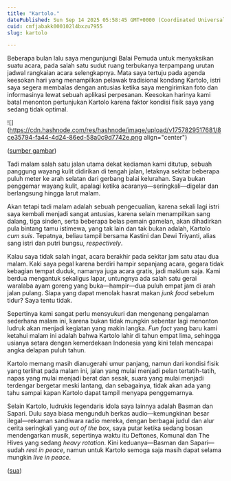 ```yaml
---
title: "Kartolo."
datePublished: Sun Sep 14 2025 05:58:45 GMT+0000 (Coordinated Universal Time)
cuid: cmfjabakk000102l4bxzu7955
slug: kartolo

---
```


Beberapa bulan lalu saya mengunjungi Balai Pemuda untuk menyaksikan suatu acara, pada salah satu sudut ruang terbukanya terpampang urutan jadwal rangkaian acara selengkapnya. Mata saya tertuju pada agenda keesokan hari yang menampilkan pelawak tradisional kondang Kartolo, istri saya segera membalas dengan antusias ketika saya mengirimkan foto dan informasinya lewat sebuah aplikasi perpesanan. Keesokan harinya kami batal menonton pertunjukan Kartolo karena faktor kondisi fisik saya yang sedang tidak optimal.

![](https://cdn.hashnode.com/res/hashnode/image/upload/v1757829517681/8ce35794-fa44-4d24-86ed-58a0c9d7742e.png align="center")

([sumber gambar](https://www.youtube.com/watch?v=0aBvU71KUGI))

Tadi malam salah satu jalan utama dekat kediaman kami ditutup, sebuah panggung wayang kulit didirikan di tengah jalan, letaknya sekitar beberapa puluh meter ke arah selatan dari gerbang balai kelurahan. Saya bukan penggemar wayang kulit, apalagi ketika acaranya—seringkali—digelar dan berlangsung hingga larut malam.

Akan tetapi tadi malam adalah sebuah pengecualian, karena sekali lagi istri saya kembali menjadi sangat antusias, karena selain menampilkan sang dalang, tiga sinden, serta beberapa belas pemain gamelan, akan dihadirkan pula bintang tamu istimewa, yang tak lain dan tak bukan adalah, Kartolo *cum suis*. Tepatnya, beliau tampil bersama Kastini dan Dewi Triyanti, alias sang istri dan putri bungsu, *respectively*.

Kalau saya tidak salah ingat, acara berakhir pada sekitar jam satu atau dua malam. Kaki saya pegal karena berdiri hampir sepanjang acara, gegara tidak kebagian tempat duduk, namanya juga acara gratis, jadi maklum saja. Kami berdua mengantuk sekaligus lapar, untungnya ada salah satu gerai waralaba ayam goreng yang buka—hampir—dua puluh empat jam di arah jalan pulang. Siapa yang dapat menolak hasrat makan *junk food* sebelum tidur? Saya tentu tidak.

Sepertinya kami sangat perlu mensyukuri dan mengenang pengalaman sederhana malam ini, karena bukan tidak mungkin sebentar lagi menonton ludruk akan menjadi kegiatan yang makin langka. *Fun fact* yang baru kami ketahui malam ini adalah bahwa Kartolo lahir di tahun empat lima, sehingga usianya setara dengan kemerdekaan Indonesia yang kini telah mencapai angka delapan puluh tahun.

Kartolo memang masih dianugerahi umur panjang, namun dari kondisi fisik yang terlihat pada malam ini, jalan yang mulai menjadi pelan tertatih-tatih, napas yang mulai menjadi berat dan sesak, suara yang mulai menjadi terdengar bergetar meski lantang, dan sebagainya, tidak akan ada yang tahu sampai kapan Kartolo dapat tampil menyapa penggemarnya.

Selain Kartolo, ludrukis legendaris idola saya lainnya adalah Basman dan Sapari. Dulu saya biasa mengunduh berkas audio—kemungkinan besar ilegal—rekaman sandiwara radio mereka, dengan berbagai judul dan alur cerita seringkali yang *out of the box*, saya putar ketika sedang bosan mendengarkan musik, sepertinya waktu itu Deftones, Komunal dan The Hives yang sedang *heavy rotation*. Kini keduanya—Basman dan Sapari—sudah *rest in peace*, namun untuk Kartolo semoga saja masih dapat selama mungkin *live in peace*.

([sua](https://sua.ist))